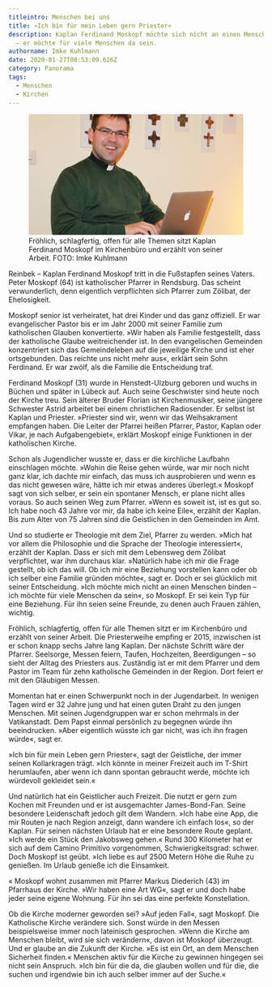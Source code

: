 ```yaml
---
titleintro: Menschen bei uns
title: »Ich bin für mein Leben gern Priester«
description: Kaplan Ferdinand Moskopf möchte sich nicht an einen Menschen binden
  – er möchte für viele Menschen da sein.
authorname: Imke Kuhlmann
date: 2020-01-27T08:53:09.626Z
category: Panorama
tags:
  - Menschen
  - Kirchen
---
```

<figure>
  <img src="/static/media/2020-F-Moskopf.jpg">
  <figcaption>
Fröhlich, schlagfertig, offen für alle Themen sitzt Kaplan Ferdinand Moskopf im Kirchenbüro und erzählt von seiner Arbeit. FOTO: Imke Kuhlmann   
  </figcaption>
</figure>


Reinbek – Kaplan Ferdinand Moskopf tritt in die Fußstapfen seines Vaters. Peter Moskopf (64) ist katholischer Pfarrer in Rendsburg. Das scheint verwunderlich, denn eigentlich verpflichten sich Pfarrer zum Zölibat, der Ehelosigkeit.


Moskopf senior ist verheiratet, hat drei Kinder und das ganz offiziell. Er war evangelischer Pastor bis er im Jahr 2000 mit seiner Familie zum katholischen Glauben konvertierte. »Wir haben als Familie festgestellt, dass der katholische Glaube weitreichender ist. In den evangelischen Gemeinden konzentriert sich das Gemeindeleben auf die jeweilige Kirche und ist eher ortsgebunden. Das reichte uns nicht mehr aus«, erklärt sein Sohn Ferdinand. Er war zwölf, als die Familie die Entscheidung traf.

Ferdinand Moskopf (31) wurde in Henstedt-Ulzburg geboren und wuchs in Büchen und später in Lübeck auf. Auch seine Geschwister sind heute noch der Kirche treu. Sein älterer Bruder Florian ist Kirchenmusiker, seine jüngere Schwester Astrid arbeitet bei einem christlichen Radiosender. Er selbst ist Kaplan und Priester. »Priester sind wir, wenn wir das Weihsakrament empfangen haben. Die Leiter der Pfarrei heißen Pfarrer, Pastor, Kaplan oder Vikar, je nach Aufgabengebiet«, erklärt Moskopf einige Funktionen in der katholischen Kirche. 


Schon als Jugendlicher wusste er, dass er die kirchliche Laufbahn einschlagen möchte. »Wohin die Reise gehen würde, war mir noch nicht ganz klar, ich dachte mir einfach, das muss ich ausprobieren und wenn es das nicht gewesen wäre, hätte ich mir etwas anderes überlegt.« Moskopf sagt von sich selber, er sein ein spontaner Mensch, er plane nicht alles voraus. So auch seinen Weg zum Pfarrer. »Wenn es soweit ist, ist es gut so. Ich habe noch 43 Jahre vor mir, da habe ich keine Eile«, erzählt der Kaplan. Bis zum Alter von 75 Jahren sind die Geistlichen in den Gemeinden im Amt.  


Und so studierte er Theologie mit dem Ziel, Pfarrer zu werden. »Mich hat vor allem die Philosophie und die Sprache der Theologie interessiert«, erzählt der Kaplan. Dass er sich mit dem Lebensweg dem Zölibat verpflichtet, war ihm durchaus klar. »Natürlich habe ich mir die Frage gestellt, ob ich das will. Ob ich mir eine Beziehung vorstellen kann oder ob ich selber eine Familie gründen möchte«, sagt er. Doch er sei glücklich mit seiner Entscheidung. »Ich möchte mich nicht an einen Menschen binden – ich möchte für viele Menschen da sein«, so Moskopf. Er sei kein Typ für eine Beziehung. Für ihn seien seine Freunde, zu denen auch Frauen zählen, wichtig.

Fröhlich, schlagfertig, offen für alle Themen sitzt er im Kirchenbüro und erzählt von seiner Arbeit. Die Priesterweihe empfing er 2015, inzwischen ist er schon knapp sechs Jahre lang Kaplan. Der nächste Schritt wäre der Pfarrer. Seelsorge, Messen feiern, Taufen, Hochzeiten, Beerdigungen – so sieht der Alltag des Priesters aus. Zuständig ist er mit dem Pfarrer und dem Pastor im Team für zehn katholische Gemeinden in der Region. Dort feiert er mit den Gläubigen Messen. 


Momentan hat er einen Schwerpunkt noch in der Jugendarbeit. In wenigen Tagen wird er 32 Jahre jung und hat  einen guten Draht zu den jungen Menschen. Mit seinen Jugendgruppen war er schon mehrmals in der Vatikanstadt. Dem Papst einmal persönlich zu begegnen würde ihn beeindrucken. »Aber eigentlich wüsste ich gar nicht, was ich ihn fragen würde«, sagt er. 


»Ich bin für mein Leben gern Priester«, sagt der Geistliche, der immer seinen Kollarkragen trägt. »Ich könnte in meiner Freizeit auch im T-Shirt herumlaufen, aber wenn ich dann spontan gebraucht werde, möchte ich würdevoll gekleidet sein.«

Und natürlich hat ein Geistlicher auch Freizeit. Die nutzt er gern zum Kochen mit Freunden und er ist ausgemachter James-Bond-Fan. Seine besondere Leidenschaft jedoch gilt dem Wandern. »Ich habe eine App, die mir Routen je nach Region anzeigt, dann wandere ich einfach los«, so der Kaplan. Für seinen nächsten Urlaub hat er eine besondere Route geplant. »Ich werde ein Stück den Jakobsweg gehen.« Rund 300 Kilometer hat er sich auf dem Camino Primitivo vorgenommen, Schwierigkeitsgrad: schwer. Doch Moskopf ist geübt. »Ich liebe es auf 2500 Metern Höhe die Ruhe zu genießen. Im Urlaub genieße ich die Einsamkeit.

«
Moskopf wohnt zusammen mit Pfarrer Markus Diederich (43) im Pfarrhaus der Kirche. »Wir haben eine Art WG«, sagt er und doch habe jeder seine eigene Wohnung. Für ihn sei das eine perfekte Konstellation. 

Ob die Kirche moderner geworden sei? »Auf jeden Fall«, sagt Moskopf. Die Katholische Kirche verändere sich. Sonst würde in den Messen beispielsweise immer noch lateinisch gesprochen. »Wenn die Kirche am Menschen bleibt, wird sie sich verändern«, davon ist Moskopf überzeugt. Und er glaube an die Zukunft der Kirche. »Es ist ein Ort, an dem Menschen Sicherheit finden.« Menschen aktiv für die Kirche zu gewinnen hingegen sei nicht sein Anspruch. »Ich bin für die da, die glauben wollen und für die, die suchen und irgendwie bin ich auch selber immer auf der Suche.«
